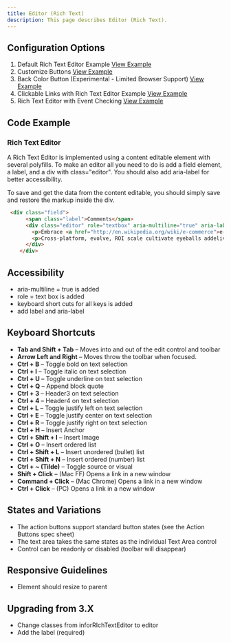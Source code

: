 ```yaml
---
title: Editor (Rich Text)  
description: This page describes Editor (Rich Text).
---
```


## Configuration Options

1. Default Rich Text Editor Example [View Example]( ../components/editor/example-index)
2. Customize Buttons [View Example]( ../components/editor/example-customize-buttons)
3. Back Color Button (Experimental - Limited Browser Support) [View Example]( ../components/editor/example-with-backcolor)
4. Clickable Links with Rich Text Editor Example [View Example]( ../components/editor/example-clickable-links)
4. Rich Text Editor with Event Checking [View Example]( ../components/editor/example-with-events)

## Code Example

### Rich Text Editor

A Rich Text Editor is implemented using a content editable element with several polyfills. To make an editor all you need to do is add a field element, a label, and a div with class="editor". You should also add aria-label for better accessibility.

To save and get the data from the content editable, you should simply save and restore the markup inside the div.


```html
 <div class="field">
      <span class="label">Comments</span>
      <div class="editor" role="textbox" aria-multiline="true" aria-label="Comments - Type To Replace Existing Content">
        <p>Embrace <a href="http://en.wikipedia.org/wiki/e-commerce">e-commerce action-items</a>, reintermediate, ecologies paradigms wireless share life-hacks create innovative harness. Evolve solutions rich-clientAPIs synergies harness relationships virtual vertical facilitate end-to-end, wireless, evolve synergistic synergies.</p>
        <p>Cross-platform, evolve, ROI scale cultivate eyeballs addelivery, e-services content cross-platform leverage extensible viral incentivize integrateAJAX-enabled sticky evolve magnetic cultivate leverage; cutting-edge. Innovate, end-to-end podcasting, whiteboard streamline e-business social; compelling, "cross-media exploit infomediaries innovative integrate integrateAJAX-enabled." Killer interactive reinvent, cultivate widgets leverage morph.</p>
      </div>
    </div>

```

## Accessibility

-   aria-multiline = true is added
-   role = text box is added
-   keyboard short cuts for all keys is added
-   add label and aria-label

## Keyboard Shortcuts

-   **Tab and Shift + Tab** – Moves into and out of the edit control and toolbar
-   **Arrow Left and Right** – Moves throw the toolbar when focused.
-   **Ctrl + B** – Toggle bold on text selection
-   **Ctrl + I** – Toggle italic on text selection
-   **Ctrl + U** – Toggle underline on text selection
-   **Ctrl + Q** – Append block quote
-   **Ctrl + 3** – Header3 on text selection
-   **Ctrl + 4** – Header4 on text selection
-   **Ctrl + L** – Toggle justify left on text selection
-   **Ctrl + E** – Toggle justify center on text selection
-   **Ctrl + R** – Toggle justify right on text selection
-   **Ctrl + H** – Insert Anchor
-   **Ctrl + Shift + I** – Insert Image
-   **Ctrl + O** – Insert ordered list
-   **Ctrl + Shift + L** – Insert unordered (bullet) list
-   **Ctrl + Shift + N** – Insert ordered (number) list
-   **Ctrl + \~ (Tilde)** – Toggle source or visual
-   **Shift + Click** – (Mac FF) Opens a link in a new window
-   **Command + Click** – (Mac Chrome) Opens a link in a new window
-   **Ctrl + Click** – (PC) Opens a link in a new window


## States and Variations

-   The action buttons support standard button states (see the Action Buttons spec sheet)
-   The text area takes the same states as the individual Text Area control
-   Control can be readonly or disabled (toolbar will disappear)

## Responsive Guidelines

-   Element should resize to parent

## Upgrading from 3.X

-   Change classes from inforRIchTextEditor to editor
-   Add the label (required)
